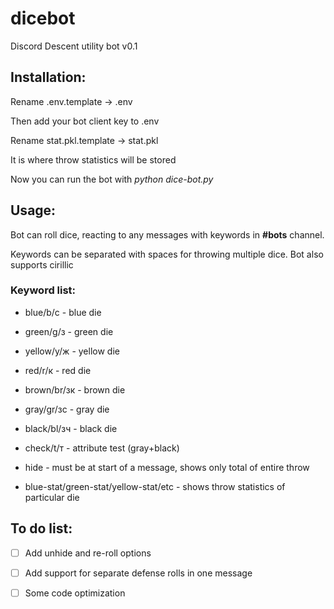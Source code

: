 # dicebot
Discord Descent utility bot v0.1

## Installation:

Rename .env.template -> .env

Then add your bot client key to .env

Rename stat.pkl.template -> stat.pkl

It is where throw statistics will be stored 

Now you can run the bot with *python dice-bot.py*

## Usage:

Bot can roll dice, reacting to any messages with keywords in **#bots** channel. 

Keywords can be separated with spaces for throwing multiple dice. Bot also supports cirillic

### Keyword list:

- blue/b/с - blue die

- green/g/з - green die

- yellow/y/ж - yellow die

- red/r/к - red die

- brown/br/зк - brown die

- gray/gr/зс - gray die

- black/bl/зч - black die

- check/t/т - attribute test (gray+black)

- hide - must be at start of a message, shows only total of entire throw

- blue-stat/green-stat/yellow-stat/etc - shows throw statistics of particular die


## To do list:

- [ ] Add unhide and re-roll options

- [ ] Add support for separate defense rolls in one message

- [ ] Some code optimization
